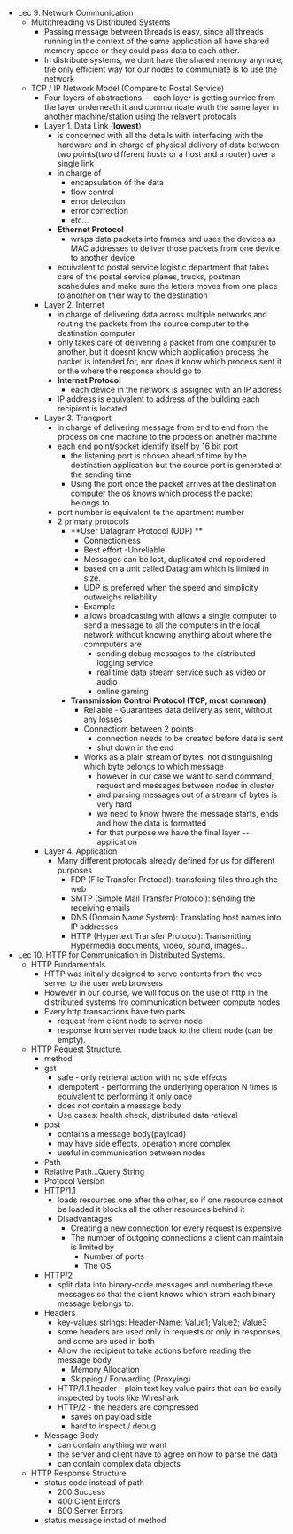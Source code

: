 * Lec 9. Network Communication
  * Multithreading vs Distributed Systems
    * Passing message between threads is easy, since all threads running in the context of the same application all have shared memory space or they could pass data to each other.  
    * In distribute systems, we dont have the shared memory anymore, the only efficient way for our nodes to communiate is to use the network
  * TCP / IP Network Model (Compare to Postal Service)
    * Four layers of abstractions -- each layer is getting survice from the layer underneath it and communicate wuth the same layer in another machine/station using the relavent protocals
    * Layer 1. Data Link (**lowest**)
      * is concerned with all the details with interfacing with the hardware and in charge of physical delivery of data between two points(two different hosts or a host and a router) over a single link
      * in charge of 
        * encapsulation of the data
        * flow control
        * error detection
        * error correction
        * etc... 
      * **Ethernet Protocol**
        * wraps data packets into frames and uses the devices as MAC addresses to deliver those packets from one device to another device 
      * equivalent to postal service logistic department that takes care of the postal service planes, trucks, postman scahedules and make sure the letters moves from one place to another on their way to the destination
    * Layer 2. Internet
      * in charge of delivering data across multiple networks and routing the packets from the source computer to the destination computer
      * only takes care of delivering a packet from one computer to another, but it doesnt know which application process the packet is intended for, nor does it know which process sent it or the where the response should go to
      * **Internet Protocol**
        * each device in the network is assigned with an IP address 
      * IP address is equivalent to address of the building each recipient is located
    * Layer 3. Transport 
      * in charge of delivering message from end to end from the process on one machine to the process on another machine
      * each end point/socket identify itself by 16 bit port
        * the listening port is chosen ahead of time by the destination application but the source port is generated at the sending time 
        * Using the port once the packet arrives at the destination computer the os knows which process the packet belongs to
      * port number is equivalent to the apartment number
      * 2 primary protocols
        * **User Datagram Protocol (UDP) **
          * Connectionless
          * Best effort -Unreliable
          * Messages can be lost, duplicated and repordered
          * based on a unit called Datagram which is limited in size.  
          * UDP is preferred when the speed and simplicity outweighs reliability
          * Example
          * allows broadcasting with allows a single computer to send a message to all the computers in the local network without knowing anything about where the comnputers are
            * sending debug messages to the distributed logging service
            * real time data stream service such as video or audio
            * online gaming 
        * **Transmission Control Protocol (TCP, most common)**
          * Reliable - Guarantees data delivery as sent, without any losses
          * Connectiom between 2 points
            * connection needs to be created before data is sent 
            * shut down in the end
          * Works as a plain stream of bytes, not distinguishing which byte belongs to which message
            * however in our case we want to send command, request and messages between nodes in cluster
            * and parsing messages out of a stream of bytes is very hard
            * we need to know hwere the message starts, ends and how the data is formatted
            * for that purpose we have the final layer -- application 
    * Layer 4. Application
      * Many different protocals already defined for us for different purposes
        * FDP (File Transfer Protocal): transfering files through the web
        * SMTP (Simple Mail Transfer Protocol): sending the receiving emails
        * DNS (Domain Name System): Translating host names into IP addresses
        * HTTP (Hypertext Transfer Protocol): Transmitting Hypermedia documents, video, sound, images...      
* Lec 10. HTTP for Communication in Distributed Systems.  
  * HTTP Fundamentals
    * HTTP was initially designed to serve contents from the web server to the user web browsers
    * However in our course, we will focus on the use of http in the distributed systems fro communication between compute nodes
    * Every http transactions have two parts
      * request from client node to server node
      * response from server node back to the client node (can be empty).  
  * HTTP Request Structure.  
    * method
     * get
       * safe - only retrieval action with no side effects 
       * idempotent - performing the underlying operation N times is equivalent to performing it only once 
       * does not contain a message body
       * Use cases: health check, distributed data retieval
     * post 
       * contains a message body(payload)
       * may have side effects, operation more complex
       * useful in communication between nodes
    * Path
     * Relative Path...Query String
    * Protocol Version
     * HTTP/1.1
       * loads resources one after the other, so if one resource cannot be loaded it blocks all the other resources behind it
       * Disadvantages
         * Creating a new connection for every request is expensive
         * The number of outgoing connections a client can maintain is limited by 
           * Number of ports 
           * The OS   
     * HTTP/2   
       * split data into binary-code messages and numbering these messages so that the client knows which stram each binary message belongs to.   
    * Headers
      * key-values strings: Header-Name: Value1; Value2; Value3
      * some headers are used only in requests or only in responses, and some are used in both
      * Allow the recipient to take actions before reading the message body
        * Memory Allocation
        * Skipping / Forwarding (Proxying)
      * HTTP/1.1 header - plain text key value pairs that can be easily inspected by tools like WIreshark
      * HTTP/2 - the headers are compressed
        * saves on payload side
        * hard to inspect / debug
    *  Message Body
       * can contain anything we want
       * the server and client have to agree on how to parse the data
       * can contain complex data objects    
   * HTTP Response Structure
     * status code instead of path
       * 200 Success
       * 400 Client Errors
       * 600 Server Errors
     * status message instad of method 
        
     
  
        
